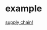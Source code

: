 # example
[supply chain!](https://htmlpreview.github.io/?https://github.com/camilo1704/example/blob/master/ex/supply_chain.jl.html)
